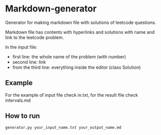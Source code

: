 # Markdown-generator

Generator for making markdown file with solutions of leetcode questions.

Markdown file has contents with hyperlinks and solutions with name and link to the leetcode problem.

In the input file: 

+ first line: the whole name of the problem (with number)
+ second line: link
+ from the third line: everything inside the editor (class Solution)

## Example

For the example of input file check in.txt, for the result file check intervals.md

## How to run

```
generator.py your_input_name.txt your_output_name.md
```
